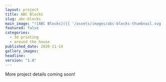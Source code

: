 ```yaml
---
layout: project
title: ABC Blocks
slug: abc-blocks
main_image: "![ABC Blocks]({{ '/assets/images/abc-blocks-thumbnail.svg' | relative_url }})"
featured: false
categories:
  - 3d printing
  - around the house
published_date: 2020-11-14
gallery_images: 
headline: 
version: "1.0"
---
```


More project details coming soon!